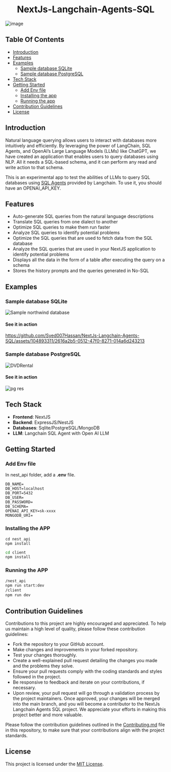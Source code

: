 <center>

# NextJs-Langchain-Agents-SQL

</center>

![image](https://github.com/Syed007Hassan/NextJs-Langchain-Agents-SQL/assets/104893311/3047eb24-4050-42d6-8e9f-749801711a94)


## Table Of Contents

- [Introduction](#introduction)
- [Features](#features)
- [Examples](#examples)
    - [Sample database SQLite](#sample-database-sqlite)
    - [Sample database PostgreSQL](#sample-database-postgresql)
- [Tech Stack](#tech-stack)
- [Getting Started](#getting-started)
    - [Add Env file](#add-env-file)
    - [Installing the app](#installing-the-app)
    - [Running the app](#running-the-app)
- [Contribution Guidelines](#contribution-guidelines)
- [License](#license)

## Introduction

Natural language querying allows users to interact with databases more intuitively and efficiently. By leveraging the power of LangChain, SQL Agents, and OpenAI’s Large Language Models (LLMs) like ChatGPT, we have created an application that enables users to query databases using NLP. All it needs a SQL-based schema, and it can perform any read and write action to that schema.

This is an experimental app to test the abilities of LLMs to query SQL databases using [SQL Agents](https://github.com/Syed007Hassan/Langchain) provided by Langchain.
To use it, you should have an OPENAI_API_KEY.

## Features
- Auto-generate SQL queries from the natural language descriptions
- Translate SQL queries from one dialect to another
- Optimize SQL queries to make them run faster
- Analyze SQL queries to identify potential problems
- Optimize the SQL queries that are used to fetch data from the SQL database
- Analyze the SQL queries that are used in your NextJS application to identify potential problems
- Displays all the data in the form of a table after executing the query on a schema
- Stores the history prompts and the queries generated in No-SQL

## Examples 

### Sample database SQLite
![Sample northwind database](https://user-images.githubusercontent.com/1945179/233065892-25edda54-01a2-467d-8a72-b96a30c71a5a.png)

#### See it in action

https://github.com/Syed007Hassan/NextJs-Langchain-Agents-SQL/assets/104893311/2616a2b5-0512-47f0-8271-014a6d243213

### Sample database PostgreSQL
![DVDRental](https://github.com/Syed007Hassan/NextJs-Langchain-Agents-SQL/assets/104893311/ec2eda87-8f98-42da-9b2e-db2ed1998d29)

#### See it in action

![pg res](https://github.com/Syed007Hassan/NextJs-Langchain-Agents-SQL/assets/104893311/4c8c94a2-5025-425b-ba5c-19b6036af534)

## Tech Stack
  * **Frontend**: NextJS 
  * **Backend**: ExpressJS/NestJS
  * **Databases**: Sqlite/PostgreSQL/MongoDB
  * **LLM**: Langchain SQL Agent with Open AI LLM

## Getting Started

### Add Env file 

In nest_api folder, add a **.env** file.

```bash!
DB_NAME=
DB_HOST=localhost
DB_PORT=5432
DB_USER=
DB_PASSWORD=
DB_SCHEMA=
OPENAI_API_KEY=sk-xxxx
MONGODB_URI=
```
### Installing the APP

```bash!
cd nest_api
npm install
```

```bash
cd client
npm install
```

### Running the APP

```bash
/nest_api
npm run start:dev
/client
npm run dev
```

## Contribution Guidelines

Contributions to this project are highly encouraged and appreciated. To help us maintain a high level of quality, please follow these contribution guidelines:

- Fork the repository to your GitHub account.
- Make changes and improvements in your forked repository.
- Test your changes thoroughly.
- Create a well-explained pull request detailing the changes you made and the problems they solve.
- Ensure your pull requests comply with the coding standards and styles followed in the project.
- Be responsive to feedback and iterate on your contributions, if necessary.
- Upon review, your pull request will go through a validation process by the project maintainers. Once approved, your changes will be merged into the main branch, and you will become a contributor to the NextJs Langchain Agents SQL project. We appreciate your efforts in making this project better and more valuable.

Please follow the contribution guidelines outlined in the [Contributing.md](CONTRIBUTING.md) file in this repository, to make sure that your contributions align with the project standards.

## License
This project is licensed under the [MIT License](./LICENSE).



